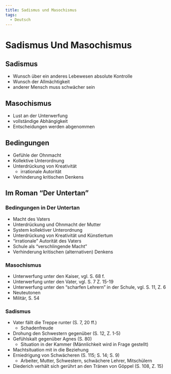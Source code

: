 ```yaml
---
title: Sadismus und Masochismus
tags:
  - Deutsch
---
```

# Sadismus Und Masochismus

## Sadismus

- Wunsch über ein anderes Lebewesen absolute Kontrolle
- Wunsch der Allmächtigkeit
- anderer Mensch muss schwächer sein

## Masochismus

- Lust an der Unterwerfung
- vollständige Abhängigkeit
- Entscheidungen werden abgenommen

## Bedingungen

- Gefühle der Ohnmacht
- Kollektive Unterordnung
- Unterdrückung von Kreativität
    - irrationale Autorität
- Verhinderung kritischen Denkens

## Im Roman “Der Untertan”

### Bedingungen in Der Untertan

- Macht des Vaters
- Unterdrückung und Ohnmacht der Mutter
- System kollektiver Unterordnung
- Unterdrückung von Kreativität und Künstlertum
- “irrationale” Autorität des Vaters
- Schule als “verschlingende Macht”
- Verhinderung kritischen (alternativen) Denkens

### Masochismus

- Unterwerfung unter den Kaiser, vgl. S. 68 f.
- Unterwerfung unter den Vater, vgl. S. 7 Z. 15-19
- Unterwerfung unter den “scharfen Lehrern” in der Schule, vgl. S. 11, Z. 6
- Neuteutonen
- Militär, S. 54

### Sadismus

- Vater fällt die Treppe runter (S. 7, 20 ff.)
    - Schadenfreude
- Drohung den Schwestern gegenüber (S. 12, Z. 1-5)
- Gefühlskalt gegenüber Agnes (S. 80)
    - Situation in der Kammer (Männlichkeit wird in Frage gestellt)
- Machtsituation mit in die Beziehung
- Erniedrigung von Schwächeren (S. 115; S. 14; S. 9)
    - Arbeiter, Mutter, Schwestern, schwächere Lehrer, Mitschülern
- Diederich verhält sich gerührt an den Tränen von Göppel (S. 108, Z. 15)
